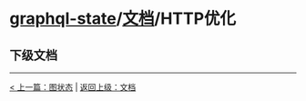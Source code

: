# [graphql-state](https://github.com/babyfish-ct/graphql-state)/[文档](../README_zh_CN.md)/HTTP优化

## 下级文档

--------------
[< 上一篇：图状态](../graph-state/README_zh_CN.md) | [返回上级：文档](../README_zh_CN.md)
